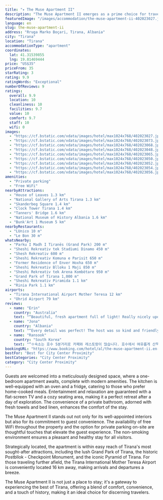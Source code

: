 ```yaml
---
title: "✦ The Muse Apartment II"
description: "The Muse Apartment II emerges as a prime choice for travelers seeking comfort and convenience in the heart of Tirana."
featuredImage: "/images/accommodation/the-muse-apartment-ii-402023027.jpg"
language: en
slug: the-muse-apartment-ii
address: "Rruga Marko Boçari, Tirana, Albania"
city: "Tirana"
location: "Tirana"
accommodationType: "apartment"
coordinates:
  lat: 41.31539855
  lng: 19.81469444
price: "US$35"
priceFrom: 35
starRating: 3
rating: 9.9
ratingWords: "Exceptional"
numberOfReviews: 9
ratings:
  overall: 9.9
  location: 10
  cleanliness: 10
  facilities: 9.7
  value: 10
  comfort: 9.7
  staff: 10
  wifi: 0
images:
  - "https://cf.bstatic.com/xdata/images/hotel/max1024x768/402023027.jpg?k=983a2372bcb50401be8b85b61fe675f8219b037a8d09232c799f25f978313777&o=&hp=1"
  - "https://cf.bstatic.com/xdata/images/hotel/max1024x768/402023073.jpg?k=7d6b13aa044eab60b77b2df24b78811545cae6f23f4140988731d291122465d5&o=&hp=1"
  - "https://cf.bstatic.com/xdata/images/hotel/max1024x768/402023068.jpg?k=ef67859ab9f3e9d1edf6a5934cef92d60dc1726cba49977de051090bb62ea2f4&o=&hp=1"
  - "https://cf.bstatic.com/xdata/images/hotel/max1024x768/402023048.jpg?k=8c64402584ee1d5060538f9d632c58eb5a05141d4cfa30f98237293045d1995d&o=&hp=1"
  - "https://cf.bstatic.com/xdata/images/hotel/max1024x768/402023065.jpg?k=004451daee735b084bc8200d2c926318dcc1e2bd00b8f6a2974e04f45ed1198c&o=&hp=1"
  - "https://cf.bstatic.com/xdata/images/hotel/max1024x768/402023050.jpg?k=1f8e18c7c9c86db5368a2bd93cc1490c68cf4965f1ea1a59fd47664ff2a4ef0f&o=&hp=1"
  - "https://cf.bstatic.com/xdata/images/hotel/max1024x768/402023052.jpg?k=7f10bbfa578e061a0196481de3f1f9595834bee15f78fe3f9b29d6e506039b2b&o=&hp=1"
  - "https://cf.bstatic.com/xdata/images/hotel/max1024x768/402023054.jpg?k=7e14c25c167c965431a979319b4d3cc863030bb1c4d9c8b45cd0fcce260eaa4d&o=&hp=1"
  - "https://cf.bstatic.com/xdata/images/hotel/max1024x768/402023056.jpg?k=6791264e3ce2d2f2e7e85dadbfa8679e960236f85afc41ebe5d9adb6031eece4&o=&hp=1"
amenities:
  - "Private parking"
  - "Free WiFi"
nearbyAttractions:
  - "House of Leaves 1.3 km"
  - "National Gallery of Arts Tirana 1.3 km"
  - "Skanderbeg Square 1.4 km"
  - "Clock Tower Tirana 1.4 km"
  - "Tanners' Bridge 1.6 km"
  - "National Museum of History Albania 1.6 km"
  - "Bunk'Art 1 Museum 5 km"
nearbyRestaurants:
  - "LUnico 10 m"
  - "Le Bon 30 m"
whatsNearby:
  - "Parku I Madh I Tiranës (Grand Park) 200 m"
  - "Sheshi Rekreativ tek Stadiumi Dinamo 450 m"
  - "Shesh Rekreativ 600 m"
  - "Sheshi Rekreativ Komuna e Parisit 650 m"
  - "Former Residence of Enver Hoxha 650 m"
  - "Sheshi Rekreativ Blloku 1 Maji 850 m"
  - "Sheshi Rekreativ tek Arena Kombëtare 950 m"
  - "Grand Park of Tirana 1,000 m"
  - "Sheshi Rekreativ Piramida 1.1 km"
  - "Rinia Park 1.1 km"
airports:
  - "Tirana International Airport Mother Teresa 12 km"
  - "Ohrid Airport 79 km"
reviews:
  - name: "Erin"
    country: "Australia"
    text: "“Beautiful, fresh apartment full of light! Really nicely updated, host was so friendly and helpful and you could not find a better location - close to the park, walking distance from centre of the city and surrounded by cafes and restaurants!”"
  - name: "Jona"
    country: "Albania"
    text: "“Every detail was perfect! The host was so kind and friendly. Very nice location. You could find everything nearby.”"
  - name: "Ransook"
    country: "South Korea"
    text: "“ㅇ숙소는 호수 5분거리로 카페와 레스토랑이 많습니다. 호수에서 여유롭게 산책과 썬셋을 즐길수 있습니다. ㅇ 숙소의 인테리어는 매우 모던하고 넓고 깨끗해 나의 플랫들 중 top3 안에 듭니다. . 또한 조용하고 햇살이 좋아 편안하게 지냈습니다. ㅇ 호스트는 매우 친절하고 응답이 빨라 불편함이 없습니다.”"
bookingURL: "https://www.booking.com/hotel/al/the-muse-apartment-ii.en-gb.html?aid=8035640"
bestFor: "Best for City Center Proximity"
bestCategories: "City Center Proximity"
category: "City Center Proximity"
---
```


Guests are welcomed into a meticulously designed space, where a one-bedroom apartment awaits, complete with modern amenities. The kitchen is well-equipped with an oven and a fridge, catering to those who prefer home-cooked meals. Entertainment and relaxation are guaranteed with a flat-screen TV and a cozy seating area, making it a perfect retreat after a day of exploration. The convenience of a private bathroom, adorned with fresh towels and bed linen, enhances the comfort of the stay.

The Muse Apartment II stands out not only for its well-appointed interiors but also for its commitment to guest convenience. The availability of free WiFi throughout the property and the option for private parking on-site are thoughtful touches that elevate the guest experience. The non-smoking environment ensures a pleasant and healthy stay for all visitors.

Strategically located, the apartment is within easy reach of Tirana's most sought-after attractions, including the lush Grand Park of Tirana, the historic Postbllok - Checkpoint Monument, and the iconic Pyramid of Tirana. For those traveling further afield, the Tirana International Mother Teresa Airport is conveniently located 16 km away, making arrivals and departures a breeze.

The Muse Apartment II is not just a place to stay; it's a gateway to experiencing the best of Tirana, offering a blend of comfort, convenience, and a touch of history, making it an ideal choice for discerning travelers.